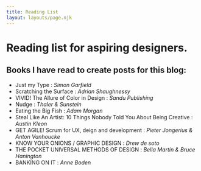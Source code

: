 ```yaml
---
title: Reading List
layout: layouts/page.njk
---
```


# <span>Reading list</span> for <span>aspiring designers</span>.

## Books I have read to create posts for this blog:

-   Just my Type : _Simon Garfield_
-   Scratching the Surface : _Adrian Shaughnessy_
-   VIVID! The Allure of Color in Design : _Sandu Publishing_
-   Nudge : _Thaler & Sunstein_
-   Eating the Big Fish : _Adam Morgan_
-   Steal Like An Artist: 10 Things Nobody Told You About Being Creative : _Austin Kleon_
-   GET AGILE! Scrum for UX, deign and development : _Pieter Jongerius & Anton Vanhoucke_
-   KNOW YOUR ONIONS / GRAPHIC DESIGN : _Drew de soto_
-   THE POCKET UNIVERSAL METHODS OF DESIGN : _Bella Martin & Bruce Hanington_
-   BANKING ON IT : _Anne Boden_
